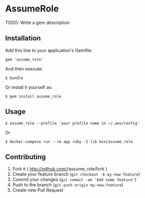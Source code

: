 # AssumeRole

TODO: Write a gem description

## Installation

Add this line to your application's Gemfile:

    gem 'assume_role'

And then execute:

    $ bundle

Or install it yourself as:

    $ gem install assume_role

## Usage

```
$ assume_role --profile 'your profile name in ~/.aws/config'
```

Or

```
$ docker-compose run --rm app ruby -I lib bin/assume_role
```

## Contributing

1. Fork it ( http://github.com/<my-github-username>/assume_role/fork )
2. Create your feature branch (`git checkout -b my-new-feature`)
3. Commit your changes (`git commit -am 'Add some feature'`)
4. Push to the branch (`git push origin my-new-feature`)
5. Create new Pull Request
